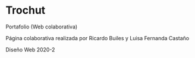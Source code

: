 # Trochut
Portafolio (Web colaborativa)

Página colaborativa realizada por Ricardo Builes y Luisa Fernanda Castaño

Diseño Web 2020-2
